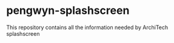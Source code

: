 pengwyn-splashscreen
====================

This repository contains all the information needed by ArchiTech splashscreen

